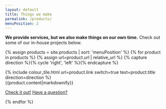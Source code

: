 ```yaml
--- 
layout: default 
title: Things we make
permalink: /products/
menuPosition: 2
--- 
```


**We provide services, but we also make things on our own time.** Check out some of our in-house projects below.

<div class="row">
  <div class="col-xs-12">
    <div class="spacer-70"></div>
  </div>
</div>

{% assign products = site.products | sort: 'menuPosition' %}
{% for product in products %}
  {% assign url=product.url | relative_url %}
  {% capture direction %}{% cycle 'right', 'left' %}{% endcapture %}
  <div class="row">
      <div class="col-xs-12 col-sm-6 {% if direction == 'left' %}col-sm-push-6{% endif %}">
        {% include colour_tile.html url=product.link switch=true text=product.title direction=direction %}
      </div>
      <div class="col-xs-12 col-sm-6 {% if direction == 'left' %}col-sm-pull-6{% endif %}">
        {{product.content|markdownify}}
        <p>
          <a href="{{product.link}}" class="btn btn-default">Check it out!</a>
          <a href="#" class="drift-open-chat btn btn-primary" data-msg="Hi! What can I do for you?">Have a question?</a>
        </p>
      </div>
      <div class="col-xs-12">
        <div class="spacer-60"></div>
      </div>
  </div>
{% endfor %}